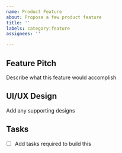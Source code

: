 ```yaml
---
name: Product Feature
about: Propose a few product feature
title: ''
labels: category:feature
assignees: ''

---
```


## Feature Pitch
Describe what this feature would accomplish

## UI/UX Design
Add any supporting designs

## Tasks
- [ ] Add tasks required to build this

